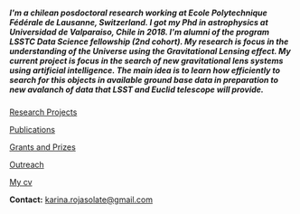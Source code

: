 ##### I'm a chilean posdoctoral research working at  Ecole Polytechnique Fédérale de Lausanne, Switzerland. I got my Phd in astrophysics at Universidad de Valparaiso, Chile in 2018. I'm alumni of the program LSSTC Data Science fellowship (2nd cohort). My research is focus in the understanding of the Universe using the Gravitational Lensing effect. My current project is focus in the search of new gravitational lens systems using artificial intelligence. The main idea is to learn how efficiently to search for this objects in available ground base data in preparation to new avalanch of data that LSST and Euclid telescope will provide. 


[Research Projects](./projects.html)

[Publications](./publications.html)

[Grants and Prizes](./grant_prize.html)

[Outreach](./Outreach.html)

[My cv](/pdf/cv.pdf)

**Contact:**
karina.rojasolate@gmail.com

